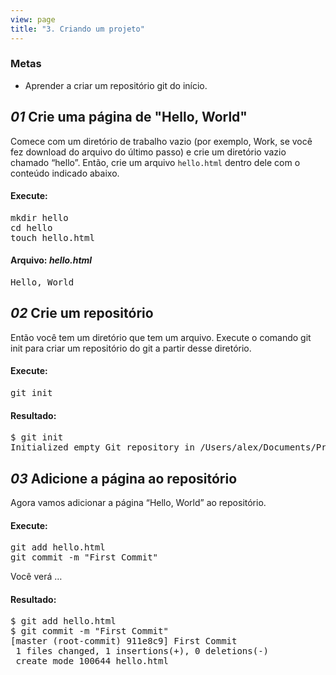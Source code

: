 ```yaml
---
view: page
title: "3. Criando um projeto"
---
```


<h3>Metas</h3>

<ul><li>Aprender a criar um reposit&oacute;rio git do in&iacute;cio.</li></ul>

<h2><em>01</em> Crie uma p&aacute;gina de "Hello, World"</h2>

<p>Comece com um diret&oacute;rio de trabalho vazio (por exemplo, Work, se voc&ecirc; fez download do arquivo do &uacute;ltimo passo) e crie um diret&oacute;rio vazio chamado “hello”. Ent&atilde;o, crie um arquivo <code>hello.html</code> dentro dele com o conte&uacute;do indicado abaixo.</p>

<h4 class="h4-pre">Execute:</h4>

<pre class="instructions">mkdir hello
cd hello
touch hello.html</pre>

<h4 class="h4-pre">Arquivo: <em>hello.html</em></h4>

<pre class="file">Hello, World</pre>

<h2><em>02</em> Crie um reposit&oacute;rio</h2>

<p>Ent&atilde;o voc&ecirc; tem um diret&oacute;rio que tem um arquivo. Execute o comando git init para criar um reposit&oacute;rio do git a partir desse diret&oacute;rio.</p>

<h4 class="h4-pre">Execute:</h4>

<pre class="instructions">git init</pre>

<h4 class="h4-pre">Resultado:</h4>

<pre class="sample">$ git init
Initialized empty Git repository in /Users/alex/Documents/Presentations/githowto/auto/hello/.git/
</pre>

<h2><em>03</em> Adicione a p&aacute;gina ao reposit&oacute;rio</h2>

<p>Agora vamos adicionar a p&aacute;gina “Hello, World” ao reposit&oacute;rio.</p>

<h4 class="h4-pre">Execute:</h4>

<pre class="instructions">git add hello.html
git commit -m "First Commit"</pre>

<p>Voc&ecirc; ver&aacute; &#8230;</p>

<h4 class="h4-pre">Resultado:</h4>

<pre class="sample">$ git add hello.html
$ git commit -m "First Commit"
[master (root-commit) 911e8c9] First Commit
 1 files changed, 1 insertions(+), 0 deletions(-)
 create mode 100644 hello.html</pre>
